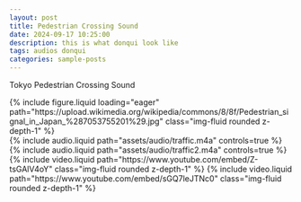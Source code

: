 ```yaml
---
layout: post
title: Pedestrian Crossing Sound
date: 2024-09-17 10:25:00
description: this is what donqui look like
tags: audios donqui
categories: sample-posts
---
```


Tokyo Pedestrian Crossing Sound

<div class="row mt-3">
    <!-- <div class="col-sm mt-3 mt-md-0">
        {% include audio.liquid path="https://cdn.pixabay.com/download/audio/2022/06/25/audio_69a61cd6d6.mp3" controls=true %}
    </div> -->
    <div class="col-sm mt-3 mt-md-0">
        {% include figure.liquid loading="eager" path="https://upload.wikimedia.org/wikipedia/commons/8/8f/Pedestrian_signal_in_Japan_%287053755201%29.jpg" class="img-fluid rounded z-depth-1" %}
    </div>
</div>

<div class="row mt-3">
    <div class="col-sm mt-3 mt-md-0">
        {% include audio.liquid path="assets/audio/traffic.m4a" controls=true %}
        {% include audio.liquid path="assets/audio/traffic2.m4a" controls=true %}
    </div>
</div>
<div class="row mt-3">
    <div class="col-sm mt-3 mt-md-0">
        {% include video.liquid path="https://www.youtube.com/embed/Z-tsGAlV4oY" class="img-fluid rounded z-depth-1" %}
        {% include video.liquid path="https://www.youtube.com/embed/sGQ7leJTNc0" class="img-fluid rounded z-depth-1" %}
     <div class="col-sm mt-3 mt-md-0">
    </div>
</div>

<!-- <div class="caption">
    A simple, elegant caption looks good between video rows, after each row, or doesn't have to be there at all.
</div> -->
